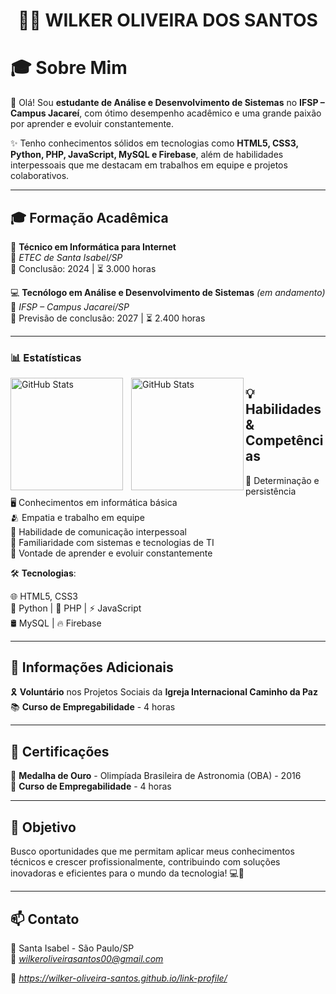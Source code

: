 <h1 align="center">
  👨‍💻 WILKER OLIVEIRA DOS SANTOS
</h1>


# 🎓 Sobre Mim

👋 Olá! Sou **estudante de Análise e Desenvolvimento de Sistemas** no **IFSP – Campus Jacareí**, com ótimo desempenho acadêmico e uma grande paixão por aprender e evoluir constantemente.

✨ Tenho conhecimentos sólidos em tecnologias como **HTML5, CSS3, Python, PHP, JavaScript, MySQL e Firebase**, além de habilidades interpessoais que me destacam em trabalhos em equipe e projetos colaborativos.

---

## 🎓 Formação Acadêmica

  🧠 **Técnico em Informática para Internet**  
  📍 *ETEC de Santa Isabel/SP*  
  📆 Conclusão: 2024 | ⏳ 3.000 horas

💻 **Tecnólogo em Análise e Desenvolvimento de Sistemas** *(em andamento)*  
  📍 *IFSP – Campus Jacareí/SP*  
  📆 Previsão de conclusão: 2027 | ⏳ 2.400 horas

---

### 📊 Estatísticas

<p>
  <img 
    align="left" 
    alt="GitHub Stats" 
    height="180" 
    style="padding-right: 10px;" 
    src="https://github-readme-stats.vercel.app/api?username=wilker-oliveira-santos&show_icons=true&theme=tokyonight&include_all_commits=true&locale=pt-br" 
  />

<img 
      align="left" 
      alt="GitHub Stats" 
      height="180" 
      src="https://github-readme-stats.vercel.app/api/top-langs/?username=dieguinxz&theme=tokyonight&layout=compact&custom_title=Tecnologias&langs_count=9" 
  />



</p>

## 💡 Habilidades & Competências

  🧭 Determinação e persistência  
  🖥️ Conhecimentos em informática básica  
  🫂 Empatia e trabalho em equipe  
  💬 Habilidade de comunicação interpessoal  
  🧰 Familiaridade com sistemas e tecnologias de TI  
  📘 Vontade de aprender e evoluir constantemente  

🛠️ **Tecnologias**:

  🌐 HTML5, CSS3  
  🐍 Python | 🐘 PHP | ⚡ JavaScript  
  🛢️ MySQL | 🔥 Firebase

---

## 🤝 Informações Adicionais

  🎗️ **Voluntário** nos Projetos Sociais da **Igreja Internacional Caminho da Paz**  
  📚 **Curso de Empregabilidade** - 4 horas  

---

## 🏅 Certificações

  🥇 **Medalha de Ouro** - Olimpíada Brasileira de Astronomia (OBA) - 2016  
  📜 **Curso de Empregabilidade** - 4 horas  

---

## 🚀 Objetivo

Busco oportunidades que me permitam aplicar meus conhecimentos técnicos e crescer profissionalmente, contribuindo com soluções inovadoras e eficientes para o mundo da tecnologia! 💻🌟

---

## 📫 Contato

📍 Santa Isabel - São Paulo/SP  
  📧 *wilkeroliveirasantos00@gmail.com* 
  
  🔗 *https://wilker-oliveira-santos.github.io/link-profile/*



<!---
wilker-oliveira-santos/wilker-oliveira-santos is a ✨ special ✨ repository because its `README.md` (this file) appears on your GitHub profile.
You can click the Preview link to take a look at your changes.
--->
